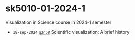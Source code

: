 # sk5010-01-2024-1
Visualization in Science course in 2024-1 semester

+ `18-sep-2024` [`q2n58`](https://osf.io/q2n58) Scientific visualization: A brief history
